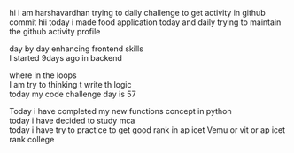 hi i am harshavardhan  trying to daily challenge to get activity in github commit
 hii today i made food application 
today and daily trying to maintain the github activity profile     
            
   day by day enhancing frontend skills      
    I started 9days ago in backend   
                  
   where in the loops         
   I am try to thinking t write th logic     
    today my code challenge day is 57       
         
 Today i have completed my new functions concept in python  
 today i have decided to study mca  
 today i have try to practice to get good rank in ap icet
  Vemu or vit or ap icet rank college
   
